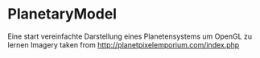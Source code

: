 # PlanetaryModel
Eine start vereinfachte Darstellung eines Planetensystems um OpenGL zu lernen
Imagery taken from http://planetpixelemporium.com/index.php